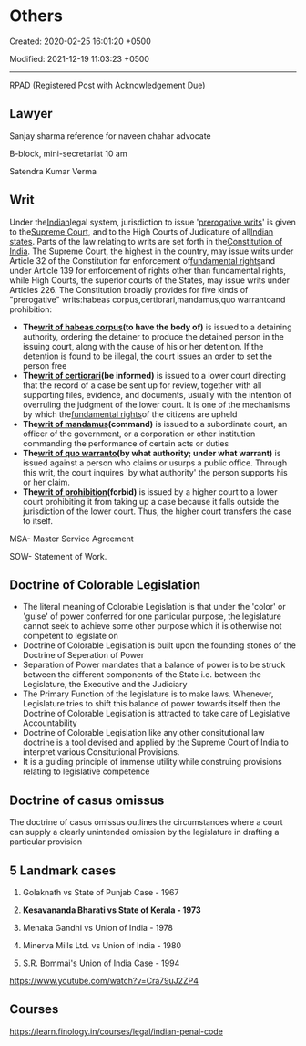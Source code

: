 # Others

Created: 2020-02-25 16:01:20 +0500

Modified: 2021-12-19 11:03:23 +0500

---

RPAD (Registered Post with Acknowledgement Due)

## Lawyer

Sanjay sharma reference for naveen chahar advocate

B-block, mini-secretariat 10 am

Satendra Kumar Verma

## Writ

Under the[Indian](https://en.wikipedia.org/wiki/India)legal system, jurisdiction to issue '[prerogative writs](https://en.wikipedia.org/wiki/Prerogative_writ)' is given to the[Supreme Court](https://en.wikipedia.org/wiki/Supreme_Court_of_India), and to the High Courts of Judicature of all[Indian states](https://en.wikipedia.org/wiki/States_of_India). Parts of the law relating to writs are set forth in the[Constitution of India](https://en.wikipedia.org/wiki/Constitution_of_India). The Supreme Court, the highest in the country, may issue writs under Article 32 of the Constitution for enforcement of[fundamental rights](https://en.wikipedia.org/wiki/Fundamental_rights_in_India)and under Article 139 for enforcement of rights other than fundamental rights, while High Courts, the superior courts of the States, may issue writs under Articles 226. The Constitution broadly provides for five kinds of "prerogative" writs:habeas corpus,certiorari,mandamus,quo warrantoand prohibition:

- **The[writ of habeas corpus](https://en.wikipedia.org/wiki/Writ_of_habeas_corpus)(to have the body of)** is issued to a detaining authority, ordering the detainer to produce the detained person in the issuing court, along with the cause of his or her detention. If the detention is found to be illegal, the court issues an order to set the person free
- **The[writ of certiorari](https://en.wikipedia.org/wiki/Writ_of_certiorari)(be informed)** is issued to a lower court directing that the record of a case be sent up for review, together with all supporting files, evidence, and documents, usually with the intention of overruling the judgment of the lower court. It is one of the mechanisms by which the[fundamental rights](https://en.wikipedia.org/wiki/Fundamental_Rights_and_Directive_Principles_of_India)of the citizens are upheld
- **The[writ of mandamus](https://en.wikipedia.org/wiki/Writ_of_mandamus)(command)** is issued to a subordinate court, an officer of the government, or a corporation or other institution commanding the performance of certain acts or duties
- **The[writ of quo warranto](https://en.wikipedia.org/wiki/Writ_of_quo_warranto)(by what authority; under what warrant)** is issued against a person who claims or usurps a public office. Through this writ, the court inquires 'by what authority' the person supports his or her claim.
- **The[writ of prohibition](https://en.wikipedia.org/wiki/Writ_of_prohibition)(forbid)** is issued by a higher court to a lower court prohibiting it from taking up a case because it falls outside the jurisdiction of the lower court. Thus, the higher court transfers the case to itself.

MSA- Master Service Agreement

SOW- Statement of Work.

## Doctrine of Colorable Legislation

- The literal meaning of Colorable Legislation is that under the 'color' or 'guise' of power conferred for one particular purpose, the legislature cannot seek to achieve some other purpose which it is otherwise not competent to legislate on
- Doctrine of Colorable Legislation is built upon the founding stones of the Doctrine of Seperation of Power
- Separation of Power mandates that a balance of power is to be struck between the different components of the State i.e. between the Legislature, the Executive and the Judiciary
- The Primary Function of the legislature is to make laws. Whenever, Legislature tries to shift this balance of power towards itself then the Doctrine of Colorable Legislation is attracted to take care of Legislative Accountability
- Doctrine of Colorable Legislation like any other consitutional law doctrine is a tool devised and applied by the Supreme Court of India to interpret various Consitutional Provisions.
- It is a guiding principle of immense utility while construing provisions relating to legislative competence

## Doctrine of casus omissus

The doctrine of casus omissus outlines the circumstances where a court can supply a clearly unintended omission by the legislature in drafting a particular provision

## 5 Landmark cases

1. Golaknath vs State of Punjab Case - 1967

2. **Kesavananda Bharati vs State of Kerala - 1973**

3. Menaka Gandhi vs Union of India - 1978

4. Minerva Mills Ltd. vs Union of India - 1980

5. S.R. Bommai's Union of India Case - 1994

<https://www.youtube.com/watch?v=Cra79uJ2ZP4>

## Courses

<https://learn.finology.in/courses/legal/indian-penal-code>
